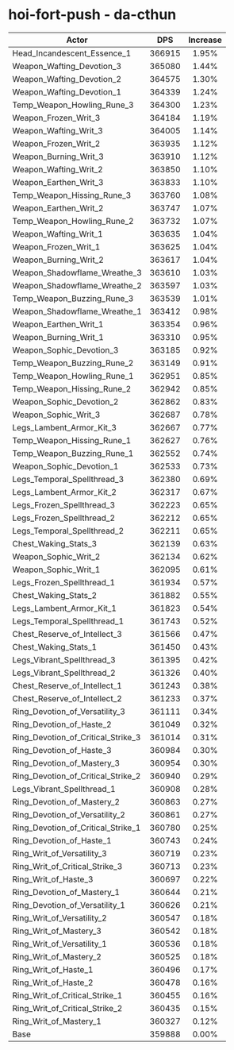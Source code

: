 # hoi-fort-push - da-cthun
| Actor | DPS | Increase |
|---|:---:|:---:|
|Head_Incandescent_Essence_1|366915|1.95%|
|Weapon_Wafting_Devotion_3|365080|1.44%|
|Weapon_Wafting_Devotion_2|364575|1.30%|
|Weapon_Wafting_Devotion_1|364339|1.24%|
|Temp_Weapon_Howling_Rune_3|364300|1.23%|
|Weapon_Frozen_Writ_3|364184|1.19%|
|Weapon_Wafting_Writ_3|364005|1.14%|
|Weapon_Frozen_Writ_2|363935|1.12%|
|Weapon_Burning_Writ_3|363910|1.12%|
|Weapon_Wafting_Writ_2|363850|1.10%|
|Weapon_Earthen_Writ_3|363833|1.10%|
|Temp_Weapon_Hissing_Rune_3|363760|1.08%|
|Weapon_Earthen_Writ_2|363747|1.07%|
|Temp_Weapon_Howling_Rune_2|363732|1.07%|
|Weapon_Wafting_Writ_1|363635|1.04%|
|Weapon_Frozen_Writ_1|363625|1.04%|
|Weapon_Burning_Writ_2|363617|1.04%|
|Weapon_Shadowflame_Wreathe_3|363610|1.03%|
|Weapon_Shadowflame_Wreathe_2|363597|1.03%|
|Temp_Weapon_Buzzing_Rune_3|363539|1.01%|
|Weapon_Shadowflame_Wreathe_1|363412|0.98%|
|Weapon_Earthen_Writ_1|363354|0.96%|
|Weapon_Burning_Writ_1|363310|0.95%|
|Weapon_Sophic_Devotion_3|363185|0.92%|
|Temp_Weapon_Buzzing_Rune_2|363149|0.91%|
|Temp_Weapon_Howling_Rune_1|362951|0.85%|
|Temp_Weapon_Hissing_Rune_2|362942|0.85%|
|Weapon_Sophic_Devotion_2|362862|0.83%|
|Weapon_Sophic_Writ_3|362687|0.78%|
|Legs_Lambent_Armor_Kit_3|362667|0.77%|
|Temp_Weapon_Hissing_Rune_1|362627|0.76%|
|Temp_Weapon_Buzzing_Rune_1|362552|0.74%|
|Weapon_Sophic_Devotion_1|362533|0.73%|
|Legs_Temporal_Spellthread_3|362380|0.69%|
|Legs_Lambent_Armor_Kit_2|362317|0.67%|
|Legs_Frozen_Spellthread_3|362223|0.65%|
|Legs_Frozen_Spellthread_2|362212|0.65%|
|Legs_Temporal_Spellthread_2|362211|0.65%|
|Chest_Waking_Stats_3|362139|0.63%|
|Weapon_Sophic_Writ_2|362134|0.62%|
|Weapon_Sophic_Writ_1|362095|0.61%|
|Legs_Frozen_Spellthread_1|361934|0.57%|
|Chest_Waking_Stats_2|361882|0.55%|
|Legs_Lambent_Armor_Kit_1|361823|0.54%|
|Legs_Temporal_Spellthread_1|361743|0.52%|
|Chest_Reserve_of_Intellect_3|361566|0.47%|
|Chest_Waking_Stats_1|361450|0.43%|
|Legs_Vibrant_Spellthread_3|361395|0.42%|
|Legs_Vibrant_Spellthread_2|361326|0.40%|
|Chest_Reserve_of_Intellect_1|361243|0.38%|
|Chest_Reserve_of_Intellect_2|361233|0.37%|
|Ring_Devotion_of_Versatility_3|361111|0.34%|
|Ring_Devotion_of_Haste_2|361049|0.32%|
|Ring_Devotion_of_Critical_Strike_3|361014|0.31%|
|Ring_Devotion_of_Haste_3|360984|0.30%|
|Ring_Devotion_of_Mastery_3|360954|0.30%|
|Ring_Devotion_of_Critical_Strike_2|360940|0.29%|
|Legs_Vibrant_Spellthread_1|360908|0.28%|
|Ring_Devotion_of_Mastery_2|360863|0.27%|
|Ring_Devotion_of_Versatility_2|360861|0.27%|
|Ring_Devotion_of_Critical_Strike_1|360780|0.25%|
|Ring_Devotion_of_Haste_1|360743|0.24%|
|Ring_Writ_of_Versatility_3|360719|0.23%|
|Ring_Writ_of_Critical_Strike_3|360713|0.23%|
|Ring_Writ_of_Haste_3|360697|0.22%|
|Ring_Devotion_of_Mastery_1|360644|0.21%|
|Ring_Devotion_of_Versatility_1|360626|0.21%|
|Ring_Writ_of_Versatility_2|360547|0.18%|
|Ring_Writ_of_Mastery_3|360542|0.18%|
|Ring_Writ_of_Versatility_1|360536|0.18%|
|Ring_Writ_of_Mastery_2|360525|0.18%|
|Ring_Writ_of_Haste_1|360496|0.17%|
|Ring_Writ_of_Haste_2|360478|0.16%|
|Ring_Writ_of_Critical_Strike_1|360455|0.16%|
|Ring_Writ_of_Critical_Strike_2|360435|0.15%|
|Ring_Writ_of_Mastery_1|360327|0.12%|
|Base|359888|0.00%|
